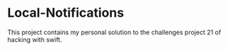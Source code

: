 # Local-Notifications
This project contains my personal solution to the challenges project 21 of hacking with swift.
